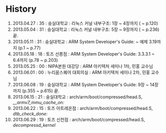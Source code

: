 History
============================================================
01. 2013.04.27 : 35 : 숭실대학교 : 리눅스 커널 내부구조: 1장 ~ 4장까지 ( ~ p.120)
02. 2013.05.04 : 31 : 숭실대학교 : 리눅스 커널 내부구조: 5장 ~ 9장까지 ( ~ p.236) 끝.
03. 2013.05.11 : 31 : 숭실대학교 : ARM System Developer's Guide: ~ 예제 3.19까지 (p.1 ~ p.77)
04. 2013.05.18 : 18 : 토즈 선릉점 : ARM System Developer's Guide: 3.3.3.1 ~ 6.4까지 (p.78 ~ p.203)
05. 2013.05.25 : 00 : NIPA본원 대강당 : ARM 아키텍처 세미나 1차, 민홍 교수님
06. 2013.06.01 : 00 : 누리꿈스퀘어 대회의실 : ARM 아키텍처 세미나 2차, 민홍 교수님
07. 2013.06.08 : 19 : 숭실대학교 : ARM System Developer's Guide: 9장 ~ 14장까지 (p.355 ~ p.615) 끝.
08. 2013.06.15 : 21 : 숭실대학교 : arch/arm/boot/compressed/head.S, *__armv7_mmu_cache_on:*
09. 2013.06.22 : 15 : 토즈 아트레온점 : arch/arm/boot/compressed/head.S, *dtb_check_done:*
10. 2013.06.29 : 19 : 토즈 신천점 : arch/arm/boot/compressed/head.S, *decompressd_kernel*
